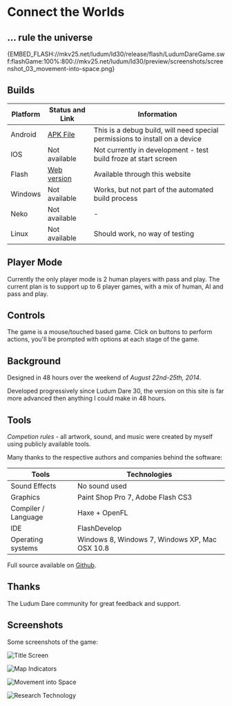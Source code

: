 # Connect the Worlds

## ... rule the universe

{EMBED_FLASH://mkv25.net/ludum/ld30/release/flash/LudumDareGame.swf:flashGame:100%:800://mkv25.net/ludum/ld30/preview/screenshots/screenshot_03_movement-into-space.png}

## Builds

Platform | Status and Link      | Information
-------- | -------------------- | ---------------------------------------------------------------------------
Android  | [APK File][android]  | This is a debug build, will need special permissions to install on a device
IOS      | Not available        | Not currently in development - test build froze at start screen
Flash    | [Web version][flash] | Available through this website
Windows  | Not available        | Works, but not part of the automated build process
Neko     | Not available        | -
Linux    | Not available        | Should work, no way of testing

## Player Mode

Currently the only player mode is 2 human players with pass and play. The current plan is to support up to 6 player games, with a mix of human, AI and pass and play.

## Controls

The game is a mouse/touched based game. Click on buttons to perform actions, you'll be prompted with options at each stage of the game.

## Background

Designed in 48 hours over the weekend of _August 22nd-25th, 2014_.

Developed progressively since Ludum Dare 30, the version on this site is far more advanced then anything I could make in 48 hours.

## Tools

_Competion rules_ - all artwork, sound, and music were created by myself using publicly available tools.

Many thanks to the respective authors and companies behind the software:

Tools               | Technologies
------------------- | ----------------------------------------------
Sound Effects       | No sound used
Graphics            | Paint Shop Pro 7, Adobe Flash CS3
Compiler / Language | Haxe + OpenFL
IDE                 | FlashDevelop
Operating systems   | Windows 8, Windows 7, Windows XP, Mac OSX 10.8

Full source available on [Github](https://github.com/Markavian/LD30).

## Thanks

The Ludum Dare community for great feedback and support.

## Screenshots

Some screenshots of the game:

![Title Screen](//mkv25.net/ludum/ld30/preview/screenshots/screenshot_01_title_screen.png)

![Map Indicators](//mkv25.net/ludum/ld30/preview/screenshots/screenshot_02_map-indicators.png)

![Movement into Space](//mkv25.net/ludum/ld30/preview/screenshots/screenshot_03_movement-into-space.png)

![Research Technology](//mkv25.net/ludum/ld30/preview/screenshots/screenshot_04_research-technology.png)

[android]: //mkv25.net/ludum/ld30/release/android/LudumDareGame-debug.apk
[flash]: //mkv25.net/ludum/ld30/preview/
